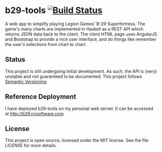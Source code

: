 # b29-tools [![Build Status](https://travis-ci.org/rjackson90/b29-tools.svg?branch=dev)](https://travis-ci.org/rjackson90/b29-tools)

A web app to simplify playing Legion Games' B-29 Superfortress. The game's many charts are implemented in Haskell
as a REST API which returns JSON data back to the client. The client HTML page uses AngularJS and Bootstrap to
provide a nice user interface, and do things like remember the user's selections from chart to chart. 

## Status
This project is still undergoing initial development. As such, the API is (very) unstable and not guaranteed to be
documented. This project follows [Semantic Versioning](http://semver.org/).

## Reference Deployment
I have deployed b29-tools on my personal web server. It can be accessed at http://b29.rcjsoftware.com

## License
This project is open source, licensed under the MIT license. See the file LICENSE for more details. 
